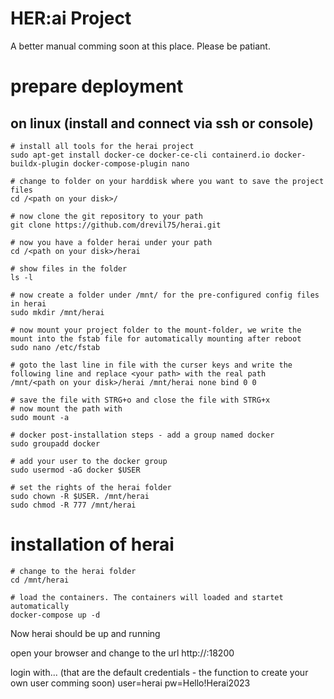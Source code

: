 # HER:ai Project

A better manual comming soon at this place.
Please be patiant.

# prepare deployment

## on linux (install and connect via ssh or console)

````shell
# install all tools for the herai project
sudo apt-get install docker-ce docker-ce-cli containerd.io docker-buildx-plugin docker-compose-plugin nano

# change to folder on your harddisk where you want to save the project files
cd /<path on your disk>/

# now clone the git repository to your path
git clone https://github.com/drevil75/herai.git

# now you have a folder herai under your path
cd /<path on your disk>/herai

# show files in the folder
ls -l

# now create a folder under /mnt/ for the pre-configured config files in herai
sudo mkdir /mnt/herai

# now mount your project folder to the mount-folder, we write the mount into the fstab file for automatically mounting after reboot
sudo nano /etc/fstab

# goto the last line in file with the curser keys and write the following line and replace <your path> with the real path
/mnt/<path on your disk>/herai /mnt/herai none bind 0 0

# save the file with STRG+o and close the file with STRG+x
# now mount the path with
sudo mount -a

# docker post-installation steps - add a group named docker
sudo groupadd docker

# add your user to the docker group
sudo usermod -aG docker $USER

# set the rights of the herai folder
sudo chown -R $USER. /mnt/herai
sudo chmod -R 777 /mnt/herai
````

# installation of herai
````shell
# change to the herai folder
cd /mnt/herai

# load the containers. The containers will loaded and startet automatically
docker-compose up -d
````

Now herai should be up and running

open your browser and change to the url
http://<your server or ip>:18200

login with... (that are the default credentials - the function to create your own user comming soon) 
user=herai
pw=Hello!Herai2023
